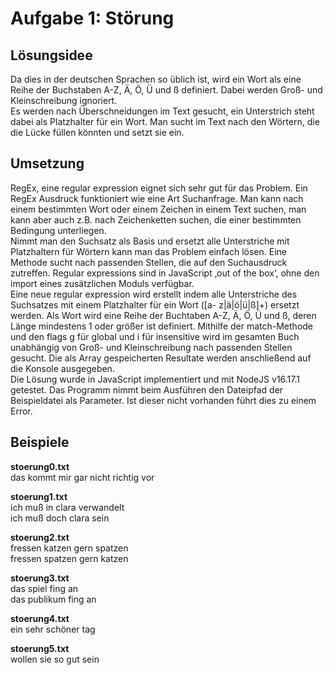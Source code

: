 # Aufgabe 1: Störung

## Lösungsidee

Da dies in der deutschen Sprachen so üblich ist, wird ein Wort als eine Reihe der Buchstaben A-Z, Ä, Ö, Ü und ß definiert. Dabei werden Groß- und Kleinschreibung ignoriert.  
Es werden nach Überschneidungen im Text gesucht, ein Unterstrich steht dabei als Platzhalter für ein Wort. Man sucht im Text nach den Wörtern, die die Lücke füllen könnten und setzt sie ein.

## Umsetzung

RegEx, eine regular expression eignet sich sehr gut für das Problem. Ein RegEx Ausdruck funktioniert wie eine Art Suchanfrage. Man kann nach einem bestimmten Wort oder einem Zeichen in einem Text suchen, man kann aber auch z.B. nach Zeichenketten suchen, die einer bestimmten Bedingung unterliegen.  
Nimmt man den Suchsatz als Basis und ersetzt alle Unterstriche mit Platzhaltern für Wörtern kann man das Problem einfach lösen. Eine Methode sucht nach passenden Stellen, die auf den Suchausdruck zutreffen. Regular expressions sind in JavaScript ‚out of the box‘, ohne den import eines zusätzlichen Moduls verfügbar.  
Eine neue regular expression wird erstellt indem alle Unterstriche des Suchsatzes mit einem Platzhalter für ein Wort ([a- z|ä|ö|ü|ß]+) ersetzt werden. Als Wort wird eine Reihe der Buchtaben A-Z, Ä, Ö, Ü und ß, deren Länge mindestens 1 oder größer ist definiert. Mithilfe der match-Methode und den flags g für global und i für insensitive wird im gesamten Buch unabhängig von Groß- und Kleinschreibung nach passenden Stellen gesucht. Die als Array gespeicherten Resultate werden anschließend auf die Konsole ausgegeben.  
Die Lösung wurde in JavaScript implementiert und mit NodeJS v16.17.1 getestet. Das Programm nimmt beim Ausführen den Dateipfad der Beispieldatei als Parameter. Ist dieser nicht vorhanden führt dies zu einem Error.

## Beispiele

**stoerung0.txt**  
das kommt mir gar nicht richtig vor

**stoerung1.txt**  
ich muß in clara verwandelt  
ich muß doch clara sein

**stoerung2.txt**  
fressen katzen gern spatzen  
fressen spatzen gern katzen

**stoerung3.txt**  
das spiel fing an  
das publikum fing an

**stoerung4.txt**  
ein sehr schöner tag

**stoerung5.txt**  
wollen sie so gut sein
